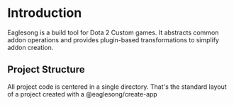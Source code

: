 # Introduction

Eaglesong is a build tool for Dota 2 Custom games. It abstracts common addon operations and provides
plugin-based transformations to simplify addon creation.

## Project Structure

All project code is centered in a single directory. That's the standard layout of a project created
with a @eaglesong/create-app
